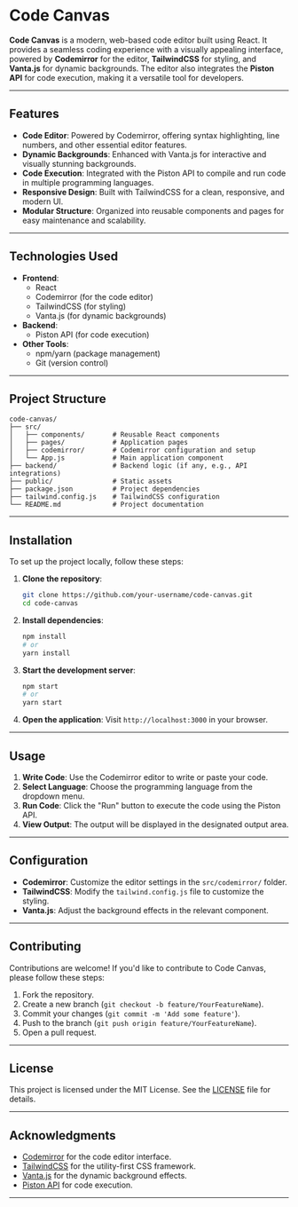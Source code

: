 # Code Canvas

**Code Canvas** is a modern, web-based code editor built using React. It provides a seamless coding experience with a visually appealing interface, powered by **Codemirror** for the editor, **TailwindCSS** for styling, and **Vanta.js** for dynamic backgrounds. The editor also integrates the **Piston API** for code execution, making it a versatile tool for developers.

---

## Features

- **Code Editor**: Powered by Codemirror, offering syntax highlighting, line numbers, and other essential editor features.
- **Dynamic Backgrounds**: Enhanced with Vanta.js for interactive and visually stunning backgrounds.
- **Code Execution**: Integrated with the Piston API to compile and run code in multiple programming languages.
- **Responsive Design**: Built with TailwindCSS for a clean, responsive, and modern UI.
- **Modular Structure**: Organized into reusable components and pages for easy maintenance and scalability.

---

## Technologies Used

- **Frontend**:
  - React
  - Codemirror (for the code editor)
  - TailwindCSS (for styling)
  - Vanta.js (for dynamic backgrounds)
- **Backend**:
  - Piston API (for code execution)
- **Other Tools**:
  - npm/yarn (package management)
  - Git (version control)

---

## Project Structure

```
code-canvas/
├── src/
│   ├── components/       # Reusable React components
│   ├── pages/            # Application pages
│   ├── codemirror/       # Codemirror configuration and setup
│   └── App.js            # Main application component
├── backend/              # Backend logic (if any, e.g., API integrations)
├── public/               # Static assets
├── package.json          # Project dependencies
├── tailwind.config.js    # TailwindCSS configuration
└── README.md             # Project documentation
```

---

## Installation

To set up the project locally, follow these steps:

1. **Clone the repository**:
   ```bash
   git clone https://github.com/your-username/code-canvas.git
   cd code-canvas
   ```

2. **Install dependencies**:
   ```bash
   npm install
   # or
   yarn install
   ```

3. **Start the development server**:
   ```bash
   npm start
   # or
   yarn start
   ```

4. **Open the application**:
   Visit `http://localhost:3000` in your browser.

---

## Usage

1. **Write Code**: Use the Codemirror editor to write or paste your code.
2. **Select Language**: Choose the programming language from the dropdown menu.
3. **Run Code**: Click the "Run" button to execute the code using the Piston API.
4. **View Output**: The output will be displayed in the designated output area.

---

## Configuration

- **Codemirror**: Customize the editor settings in the `src/codemirror/` folder.
- **TailwindCSS**: Modify the `tailwind.config.js` file to customize the styling.
- **Vanta.js**: Adjust the background effects in the relevant component.

---

## Contributing

Contributions are welcome! If you'd like to contribute to Code Canvas, please follow these steps:

1. Fork the repository.
2. Create a new branch (`git checkout -b feature/YourFeatureName`).
3. Commit your changes (`git commit -m 'Add some feature'`).
4. Push to the branch (`git push origin feature/YourFeatureName`).
5. Open a pull request.

---

## License

This project is licensed under the MIT License. See the [LICENSE](LICENSE) file for details.

---

## Acknowledgments

- [Codemirror](https://codemirror.net/) for the code editor interface.
- [TailwindCSS](https://tailwindcss.com/) for the utility-first CSS framework.
- [Vanta.js](https://www.vantajs.com/) for the dynamic background effects.
- [Piston API](https://github.com/engineer-man/piston) for code execution.

---

